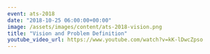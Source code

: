 ```yaml
---
event: ats-2018
date: "2018-10-25 06:00:00+00:00"
image: /assets/images/content/ats-2018-vision.png
title: "Vision and Problem Definition"
youtube_video_url: https://www.youtube.com/watch?v=kK-lDwcZpso
---
```

